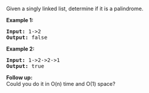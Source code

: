 <div><p>Given a singly linked list, determine if it is a palindrome.</p>

<p><strong>Example 1:</strong></p>

<pre><strong>Input:</strong> 1-&gt;2
<strong>Output:</strong> false</pre>

<p><strong>Example 2:</strong></p>

<pre><strong>Input:</strong> 1-&gt;2-&gt;2-&gt;1
<strong>Output:</strong> true</pre>

<p><b>Follow up:</b><br>
Could you do it in O(n) time and O(1) space?</p>
</div>